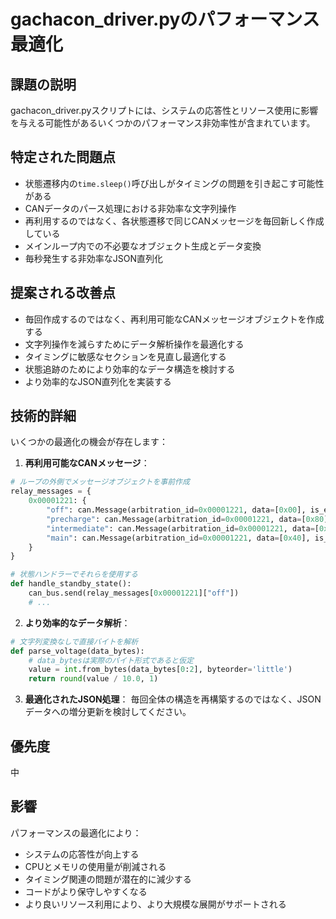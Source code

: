 # gachacon_driver.pyのパフォーマンス最適化

## 課題の説明
gachacon_driver.pyスクリプトには、システムの応答性とリソース使用に影響を与える可能性があるいくつかのパフォーマンス非効率性が含まれています。

## 特定された問題点
- 状態遷移内の`time.sleep()`呼び出しがタイミングの問題を引き起こす可能性がある
- CANデータのパース処理における非効率な文字列操作
- 再利用するのではなく、各状態遷移で同じCANメッセージを毎回新しく作成している
- メインループ内での不必要なオブジェクト生成とデータ変換
- 毎秒発生する非効率なJSON直列化

## 提案される改善点
- 毎回作成するのではなく、再利用可能なCANメッセージオブジェクトを作成する
- 文字列操作を減らすためにデータ解析操作を最適化する
- タイミングに敏感なセクションを見直し最適化する
- 状態追跡のためにより効率的なデータ構造を検討する
- より効率的なJSON直列化を実装する

## 技術的詳細
いくつかの最適化の機会が存在します：

1. **再利用可能なCANメッセージ**：
```python
# ループの外側でメッセージオブジェクトを事前作成
relay_messages = {
    0x00001221: {
        "off": can.Message(arbitration_id=0x00001221, data=[0x00], is_extended_id=True),
        "precharge": can.Message(arbitration_id=0x00001221, data=[0x80], is_extended_id=True),
        "intermediate": can.Message(arbitration_id=0x00001221, data=[0xC0], is_extended_id=True),
        "main": can.Message(arbitration_id=0x00001221, data=[0x40], is_extended_id=True)
    }
}

# 状態ハンドラーでそれらを使用する
def handle_standby_state():
    can_bus.send(relay_messages[0x00001221]["off"])
    # ...
```

2. **より効率的なデータ解析**：
```python
# 文字列変換なしで直接バイトを解析
def parse_voltage(data_bytes):
    # data_bytesは実際のバイト形式であると仮定
    value = int.from_bytes(data_bytes[0:2], byteorder='little')
    return round(value / 10.0, 1)
```

3. **最適化されたJSON処理**：
毎回全体の構造を再構築するのではなく、JSONデータへの増分更新を検討してください。

## 優先度
中

## 影響
パフォーマンスの最適化により：
- システムの応答性が向上する
- CPUとメモリの使用量が削減される
- タイミング関連の問題が潜在的に減少する
- コードがより保守しやすくなる
- より良いリソース利用により、より大規模な展開がサポートされる

